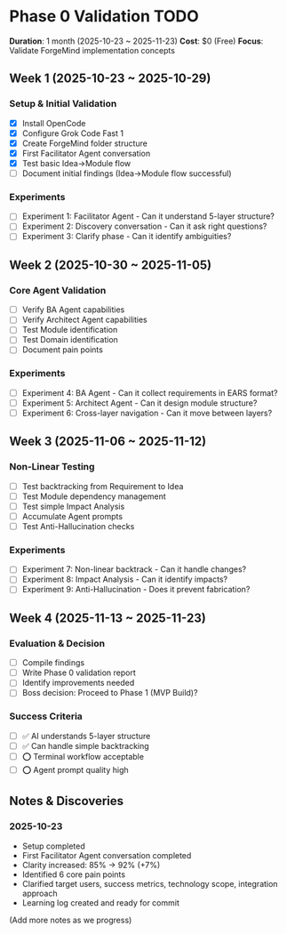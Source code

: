 # Phase 0 Validation TODO

**Duration**: 1 month (2025-10-23 ~ 2025-11-23)
**Cost**: $0 (Free)
**Focus**: Validate ForgeMind implementation concepts

## Week 1 (2025-10-23 ~ 2025-10-29)

### Setup & Initial Validation
- [x] Install OpenCode
- [x] Configure Grok Code Fast 1
- [x] Create ForgeMind folder structure
- [x] First Facilitator Agent conversation
- [x] Test basic Idea→Module flow
- [ ] Document initial findings (Idea→Module flow successful)

### Experiments
- [ ] Experiment 1: Facilitator Agent - Can it understand 5-layer structure?
- [ ] Experiment 2: Discovery conversation - Can it ask right questions?
- [ ] Experiment 3: Clarify phase - Can it identify ambiguities?

## Week 2 (2025-10-30 ~ 2025-11-05)

### Core Agent Validation
- [ ] Verify BA Agent capabilities
- [ ] Verify Architect Agent capabilities
- [ ] Test Module identification
- [ ] Test Domain identification
- [ ] Document pain points

### Experiments
- [ ] Experiment 4: BA Agent - Can it collect requirements in EARS format?
- [ ] Experiment 5: Architect Agent - Can it design module structure?
- [ ] Experiment 6: Cross-layer navigation - Can it move between layers?

## Week 3 (2025-11-06 ~ 2025-11-12)

### Non-Linear Testing
- [ ] Test backtracking from Requirement to Idea
- [ ] Test Module dependency management
- [ ] Test simple Impact Analysis
- [ ] Accumulate Agent prompts
- [ ] Test Anti-Hallucination checks

### Experiments
- [ ] Experiment 7: Non-linear backtrack - Can it handle changes?
- [ ] Experiment 8: Impact Analysis - Can it identify impacts?
- [ ] Experiment 9: Anti-Hallucination - Does it prevent fabrication?

## Week 4 (2025-11-13 ~ 2025-11-23)

### Evaluation & Decision
- [ ] Compile findings
- [ ] Write Phase 0 validation report
- [ ] Identify improvements needed
- [ ] Boss decision: Proceed to Phase 1 (MVP Build)?

### Success Criteria
- [ ] ✅ AI understands 5-layer structure
- [ ] ✅ Can handle simple backtracking
- [ ] ⭕ Terminal workflow acceptable
- [ ] ⭕ Agent prompt quality high

## Notes & Discoveries

### 2025-10-23
- Setup completed
- First Facilitator Agent conversation completed
- Clarity increased: 85% → 92% (+7%)
- Identified 6 core pain points
- Clarified target users, success metrics, technology scope, integration approach
- Learning log created and ready for commit

(Add more notes as we progress)
